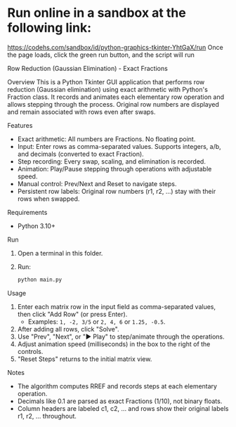 # Run online in a sandbox at the following link:
https://codehs.com/sandbox/id/python-graphics-tkinter-YhtGaX/run
Once the page loads, click the green run button, and the script will run

Row Reduction (Gaussian Elimination) - Exact Fractions

Overview
This is a Python Tkinter GUI application that performs row reduction (Gaussian elimination) using exact arithmetic with Python's Fraction class. It records and animates each elementary row operation and allows stepping through the process. Original row numbers are displayed and remain associated with rows even after swaps.

Features
- Exact arithmetic: All numbers are Fractions. No floating point.
- Input: Enter rows as comma-separated values. Supports integers, a/b, and decimals (converted to exact Fraction).
- Step recording: Every swap, scaling, and elimination is recorded.
- Animation: Play/Pause stepping through operations with adjustable speed.
- Manual control: Prev/Next and Reset to navigate steps.
- Persistent row labels: Original row numbers (r1, r2, ...) stay with their rows when swapped.

Requirements
- Python 3.10+

Run
1. Open a terminal in this folder.
2. Run:
   
   ```bash
   python main.py
   ```

Usage
1. Enter each matrix row in the input field as comma-separated values, then click "Add Row" (or press Enter).
   - Examples: `1, -2, 3/5` or `2, 4, 6` or `1.25, -0.5`.
2. After adding all rows, click "Solve".
3. Use "Prev", "Next", or "▶ Play" to step/animate through the operations.
4. Adjust animation speed (milliseconds) in the box to the right of the controls.
5. "Reset Steps" returns to the initial matrix view.

Notes
- The algorithm computes RREF and records steps at each elementary operation.
- Decimals like 0.1 are parsed as exact Fractions (1/10), not binary floats.
- Column headers are labeled c1, c2, ... and rows show their original labels r1, r2, ... throughout.



